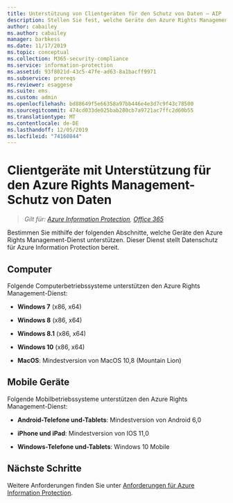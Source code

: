 ```yaml
---
title: Unterstützung von Clientgeräten für den Schutz von Daten – AIP
description: Stellen Sie fest, welche Geräte den Azure Rights Management-Dienst von Azure Information Protection unterstützen.
author: cabailey
ms.author: cabailey
manager: barbkess
ms.date: 11/17/2019
ms.topic: conceptual
ms.collection: M365-security-compliance
ms.service: information-protection
ms.assetid: 93f8021d-43c5-47fe-ad63-8a1bacff9971
ms.subservice: prereqs
ms.reviewer: esaggese
ms.suite: ems
ms.custom: admin
ms.openlocfilehash: bd88649f5e66358a97bb446e4e3d7c9f43c78500
ms.sourcegitcommit: 474cd033de025bab280cb7a9721ac7ffc2d60b55
ms.translationtype: MT
ms.contentlocale: de-DE
ms.lasthandoff: 12/05/2019
ms.locfileid: "74160844"
---
```

# <a name="client-devices-that-support-azure-rights-management-data-protection"></a>Clientgeräte mit Unterstützung für den Azure Rights Management-Schutz von Daten

>*Gilt für: [Azure Information Protection](https://azure.microsoft.com/pricing/details/information-protection), [Office 365](https://download.microsoft.com/download/E/C/F/ECF42E71-4EC0-48FF-AA00-577AC14D5B5C/Azure_Information_Protection_licensing_datasheet_EN-US.pdf)*

Bestimmen Sie mithilfe der folgenden Abschnitte, welche Geräte den Azure Rights Management-Dienst unterstützen. Dieser Dienst stellt Datenschutz für Azure Information Protection bereit.

## <a name="computers"></a>Computer
Folgende Computerbetriebssysteme unterstützen den Azure Rights Management-Dienst:

-   **Windows 7** (x86, x64)

-   **Windows 8** (x86, x64)

-   **Windows 8.1** (x86, x64)

-   **Windows 10** (x86, x64)

-   **MacOS**: Mindestversion von MacOS 10,8 (Mountain Lion)

## <a name="mobile-devices"></a>Mobile Geräte
Folgende Mobilbetriebssysteme unterstützen den Azure Rights Management-Dienst:

-   **Android-Telefone und-Tablets**: Mindestversion von Android 6,0

-   **iPhone und iPad**: Mindestversion von IOS 11,0

-   **Windows-Telefone und-Tablets**: Windows 10 Mobile


## <a name="next-steps"></a>Nächste Schritte
Weitere Anforderungen finden Sie unter [Anforderungen für Azure Information Protection](requirements.md).

